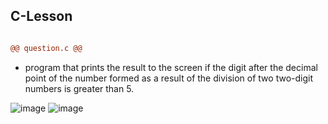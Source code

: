 ## C-Lesson

```diff

@@ question.c @@
```
 * program that prints the result to the screen if the digit after the decimal point of the number formed as a result of the division of two two-digit numbers is greater than 5.



![image](https://user-images.githubusercontent.com/69357065/140412047-0c556f07-3068-49c3-8455-437fa72b0d26.png)
![image](https://user-images.githubusercontent.com/69357065/140412298-c09501c3-a518-44a4-b609-2fb72601628a.png)
